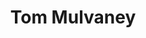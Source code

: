 ---
layout: default
title: Tom Mulvaney
job_title: "Sales Representative"
email: tmulvaney@pettingzooplush.com
category: "staff"
portrait: "http://placehold.it/300x200"
---